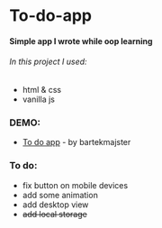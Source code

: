 # To-do-app
#### Simple app I wrote while oop learning

###### In this project I used:
* html & css
* vanilla js

### DEMO:
* [To do app](https://bartekmajster.github.io/To-do-app/) - by bartekmajster

### To do:
* fix button on mobile devices
* add some animation
* add desktop view
* ~~add local storage~~